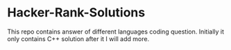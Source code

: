 # Hacker-Rank-Solutions
This repo contains answer of different languages coding question.
Initially it only contains C++ solution after it I will add more.
